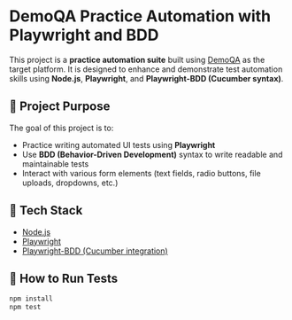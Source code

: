# DemoQA Practice Automation with Playwright and BDD

This project is a **practice automation suite** built using [DemoQA](https://demoqa.com) as the target platform. It is designed to enhance and demonstrate test automation skills using **Node.js**, **Playwright**, and **Playwright-BDD (Cucumber syntax)**.

## 📌 Project Purpose

The goal of this project is to:

- Practice writing automated UI tests using **Playwright**
- Use **BDD (Behavior-Driven Development)** syntax to write readable and maintainable tests
- Interact with various form elements (text fields, radio buttons, file uploads, dropdowns, etc.)

## 🧰 Tech Stack

- [Node.js](https://nodejs.org/)
- [Playwright](https://playwright.dev/)
- [Playwright-BDD (Cucumber integration)](https://vitalets.github.io/playwright-bdd/#/)

## 🚀 How to Run Tests

```bash
npm install 
npm test